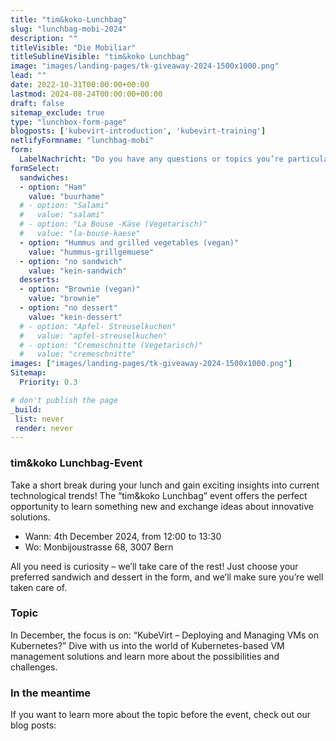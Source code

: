 ```yaml
---
title: "tim&koko-Lunchbag"
slug: "lunchbag-mobi-2024"
description: ""
titleVisible: "Die Mobiliar"
titleSublineVisible: "tim&koko Lunchbag"
image: "images/landing-pages/tk-giveaway-2024-1500x1000.png"
lead: ""
date: 2022-10-31T00:00:00+00:00
lastmod: 2024-08-24T00:00:00+00:00
draft: false
sitemap_exclude: true
type: "lunchbox-form-page"
blogposts: ['kubevirt-introduction', 'kubevirt-training']
netlifyFormname: "lunchbag-mobi"
form:
  LabelNachricht: "Do you have any questions or topics you’re particularly interested about?"
formSelect:
  sandwiches:
  - option: "Ham"
    value: "buurhame"
  # - option: "Salami"
  #   value: "salami"
  # - option: "La Bouse -Käse (Vegetarisch)"
  #   value: "la-bouse-kaese"
  - option: "Hummus and grilled vegetables (vegan)"
    value: "hummus-grillgemuese"
  - option: "no sandwich"
    value: "kein-sandwich"
  desserts:
  - option: "Brownie (vegan)"
    value: "brownie"
  - option: "no dessert"
    value: "kein-dessert"
  # - option: "Apfel- Streuselkuchen"
  #   value: "apfel-streuselkuchen"
  # - option: "Cremeschnitte (Vegetarisch)"
  #   value: "cremeschnitte"
images: ["images/landing-pages/tk-giveaway-2024-1500x1000.png"]
Sitemap:
  Priority: 0.3

# don't publish the page
_build:
 list: never
 render: never
---
```



### tim&koko Lunchbag-Event

Take a short break during your lunch and gain exciting insights into current technological trends! The “tim&koko Lunchbag” event offers the perfect opportunity to learn something new and exchange ideas about innovative solutions.

* Wann: 4th December 2024, from 12:00 to 13:30
* Wo: Monbijoustrasse 68, 3007 Bern

All you need is curiosity – we’ll take care of the rest! Just choose your preferred sandwich and dessert in the form, and we’ll make sure you’re well taken care of.

### Topic

In December, the focus is on: “KubeVirt – Deploying and Managing VMs on Kubernetes?” Dive with us into the world of Kubernetes-based VM management solutions and learn more about the possibilities and challenges.

### In the meantime

If you want to learn more about the topic before the event, check out our blog posts:
